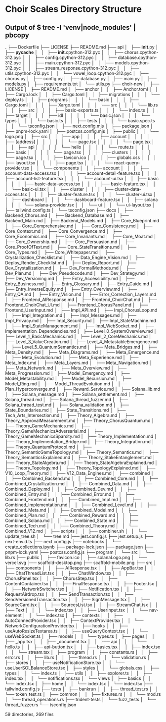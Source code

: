 # Choir Scales Directory Structure
## Output of $ tree -I 'venv|node_modules' | pbcopy

.
├── Dockerfile
├── LICENSE
├── README.md
├── api
│   ├── __init__.py
│   ├── __pycache__
│   │   ├── __init__.cpython-312.pyc
│   │   ├── chorus.cpython-312.pyc
│   │   ├── config.cpython-312.pyc
│   │   ├── database.cpython-312.pyc
│   │   ├── main.cpython-312.pyc
│   │   ├── models.cpython-312.pyc
│   │   ├── stream_response.cpython-312.pyc
│   │   ├── utils.cpython-312.pyc
│   │   └── vowel_loop.cpython-312.pyc
│   ├── chorus.py
│   ├── config.py
│   ├── database.py
│   ├── main.py
│   ├── models.py
│   ├── requirements.txt
│   └── utils.py
├── choir-new
│   ├── LICENSE
│   ├── README.md
│   ├── anchor
│   │   ├── Anchor.toml
│   │   ├── Cargo.lock
│   │   ├── Cargo.toml
│   │   ├── migrations
│   │   │   └── deploy.ts
│   │   ├── programs
│   │   │   └── basic
│   │   │       ├── Cargo.toml
│   │   │       ├── Xargo.toml
│   │   │       └── src
│   │   │           └── lib.rs
│   │   ├── src
│   │   │   ├── basic-exports.ts
│   │   │   └── index.ts
│   │   ├── target
│   │   │   ├── idl
│   │   │   │   └── basic.json
│   │   │   └── types
│   │   │       └── basic.ts
│   │   ├── tests
│   │   │   └── basic.spec.ts
│   │   └── tsconfig.json
│   ├── next.config.mjs
│   ├── package.json
│   ├── pnpm-lock.yaml
│   ├── postcss.config.mjs
│   ├── public
│   │   └── logo.png
│   ├── src
│   │   ├── app
│   │   │   ├── account
│   │   │   │   ├── [address]
│   │   │   │   │   └── page.tsx
│   │   │   │   └── page.tsx
│   │   │   ├── api
│   │   │   │   └── hello
│   │   │   │       └── route.ts
│   │   │   ├── basic
│   │   │   │   └── page.tsx
│   │   │   ├── clusters
│   │   │   │   └── page.tsx
│   │   │   ├── favicon.ico
│   │   │   ├── globals.css
│   │   │   ├── layout.tsx
│   │   │   ├── page.tsx
│   │   │   └── react-query-provider.tsx
│   │   └── components
│   │       ├── account
│   │       │   ├── account-data-access.tsx
│   │       │   ├── account-detail-feature.tsx
│   │       │   ├── account-list-feature.tsx
│   │       │   └── account-ui.tsx
│   │       ├── basic
│   │       │   ├── basic-data-access.tsx
│   │       │   ├── basic-feature.tsx
│   │       │   └── basic-ui.tsx
│   │       ├── cluster
│   │       │   ├── cluster-data-access.tsx
│   │       │   ├── cluster-feature.tsx
│   │       │   └── cluster-ui.tsx
│   │       ├── dashboard
│   │       │   └── dashboard-feature.tsx
│   │       ├── solana
│   │       │   └── solana-provider.tsx
│   │       └── ui
│   │           └── ui-layout.tsx
│   ├── tailwind.config.ts
│   └── tsconfig.json
├── docs
│   ├── Backend_Chorus.md
│   ├── Backend_Database.md
│   ├── Backend_Main.md
│   ├── Backend_Models.md
│   ├── Core_Blueprint.md
│   ├── Core_Comprehensive.md
│   ├── Core_Consistency.md
│   ├── Core_Context.md
│   ├── Core_Convergence.md
│   ├── Core_Economics.md
│   ├── Core_Invariants.md
│   ├── Core_Moat.md
│   ├── Core_Ownership.md
│   ├── Core_Persuasion.md
│   ├── Core_ProofOfText.md
│   ├── Core_StateTransitions.md
│   ├── Core_Types.md
│   ├── Core_Whitepaper.md
│   ├── Crystallization_Checklist.md
│   ├── Data_Engine_Vision.md
│   ├── Deploy_Render_Checklist.md
│   ├── Deploy_Report.md
│   ├── Dev_Crystallization.md
│   ├── Dev_FormalMethods.md
│   ├── Dev_Plan.md
│   ├── Dev_Pseudocode.md
│   ├── Dev_Strategy.md
│   ├── Dev_Versioning.md
│   ├── Entry_Accessibility.md
│   ├── Entry_Business.md
│   ├── Entry_Glossary.md
│   ├── Entry_Guide.md
│   ├── Entry_InverseEquity.md
│   ├── Entry_Overview.md
│   ├── Entry_QA.md
│   ├── Entry_Vision.md
│   ├── Error_Correction_Layers.md
│   ├── Frontend_AIResponse.md
│   ├── Frontend_ChoirChat.md
│   ├── Frontend_ChoirChat_UI.md
│   ├── Frontend_ChorusPanel.md
│   ├── Frontend_UserInput.md
│   ├── Impl_API.md
│   ├── Impl_ChorusLoop.md
│   ├── Impl_Integration.md
│   ├── Impl_Messages.md
│   ├── Impl_Privacy.md
│   ├── Impl_Security.md
│   ├── Impl_StateMachine.md
│   ├── Impl_StateManagement.md
│   ├── Impl_WebSocket.md
│   ├── Implementation_Dependencies.md
│   ├── Level_0_SystemOverview.md
│   ├── Level_1_BasicMechanics.md
│   ├── Level_2_CoreMechanics.md
│   ├── Level_3_ValueCreation.md
│   ├── Level_4_MetastableEmergence.md
│   ├── Level_5_QuantumSemantics.md
│   ├── Meta_Bridges.md
│   ├── Meta_Density.md
│   ├── Meta_Diagrams.md
│   ├── Meta_Emergence.md
│   ├── Meta_Evolution.md
│   ├── Meta_Experience.md
│   ├── Meta_Index.md
│   ├── Meta_Layers.md
│   ├── Meta_Navigation.md
│   ├── Meta_Network.md
│   ├── Meta_Overview.md
│   ├── Meta_Progression.md
│   ├── Model_Emergency.md
│   ├── Model_Metastability.md
│   ├── Model_Recursion.md
│   ├── Model_Ring.md
│   ├── Model_ThreadEvolution.md
│   ├── Plan_Hyperconverge.md
│   ├── Reward_Service.md
│   ├── Solana_lib.md
│   ├── Solana_message.md
│   ├── Solana_settlement.md
│   ├── Solana_thread.md
│   ├── Solana_thread_fuzzer.md
│   ├── Solana_thread_test.md
│   ├── Solana_validation.md
│   ├── State_Boundaries.md
│   ├── State_Transitions.md
│   ├── Tech_Arts_Intersection.md
│   ├── Theory_Algebra.md
│   ├── Theory_ApprovalMeasurement.md
│   ├── Theory_ChorusQuantum.md
│   ├── Theory_GameMechanics.md
│   ├── Theory_GameMechanicsAdversarial.md
│   ├── Theory_GameMechanicsSparsity.md
│   ├── Theory_Implementation.md
│   ├── Theory_Implementation_Bridge.md
│   ├── Theory_Integration.md
│   ├── Theory_QuantumProtocol.md
│   ├── Theory_SemanticGameTopology.md
│   ├── Theory_Semantics.md
│   ├── Theory_SemanticsExplained.md
│   ├── Theory_StakeEntanglement.md
│   ├── Theory_StateAlgebra.md
│   ├── Theory_StateAlgebraExplained.md
│   ├── Theory_Topology.md
│   ├── Theory_TopologyExplained.md
│   ├── V10_Loop_Theory.md
│   ├── V12_Data_Engines.md
│   ├── combined
│   │   ├── Combined_Backend.md
│   │   ├── Combined_Core.md
│   │   ├── Combined_Crystallization.md
│   │   ├── Combined_Data.md
│   │   ├── Combined_Deploy.md
│   │   ├── Combined_Dev.md
│   │   ├── Combined_Entry.md
│   │   ├── Combined_Error.md
│   │   ├── Combined_Frontend.md
│   │   ├── Combined_Impl.md
│   │   ├── Combined_Implementation.md
│   │   ├── Combined_Level.md
│   │   ├── Combined_Meta.md
│   │   ├── Combined_Model.md
│   │   ├── Combined_Plan.md
│   │   ├── Combined_Reward.md
│   │   ├── Combined_Solana.md
│   │   ├── Combined_State.md
│   │   ├── Combined_Tech.md
│   │   ├── Combined_Theory.md
│   │   └── Combined_V12.md
│   ├── scripts
│   │   ├── combiner.sh
│   │   └── update_tree.sh
│   └── tree.md
├── jest.config.js
├── jest.setup.js
├── next-env.d.ts
├── next.config.js
├── notebooks
│   └── create_collections.ipynb
├── package-lock.json
├── package.json
├── pnpm-lock.yaml
├── postcss.config.js
├── program
│   └── src
│       └── lib.rs
├── public
│   ├── favicon.ico
│   ├── solanaLogo.png
│   └── vercel.svg
├── scaffold-desktop.png
├── scaffold-mobile.png
├── src
│   ├── components
│   │   ├── AIResponse.tsx
│   │   ├── AppBar.tsx
│   │   ├── ChatThreadList.tsx
│   │   ├── ChatWindow.tsx
│   │   ├── ChorusPanel.tsx
│   │   ├── ChorusStep.tsx
│   │   ├── ContentContainer.tsx
│   │   ├── FinalResponse.tsx
│   │   ├── Footer.tsx
│   │   ├── NetworkSwitcher.tsx
│   │   ├── Notification.tsx
│   │   ├── RequestAirdrop.tsx
│   │   ├── SendTransaction.tsx
│   │   ├── SendVersionedTransaction.tsx
│   │   ├── SignMessage.tsx
│   │   ├── SourceCard.tsx
│   │   ├── SourcesList.tsx
│   │   ├── StreamChat.tsx
│   │   ├── Text
│   │   │   └── index.tsx
│   │   ├── UserInput.tsx
│   │   └── nav-element
│   │       └── index.tsx
│   ├── contexts
│   │   ├── AutoConnectProvider.tsx
│   │   ├── ContextProvider.tsx
│   │   └── NetworkConfigurationProvider.tsx
│   ├── hooks
│   │   ├── useAutoResizeTextarea.ts
│   │   ├── useQueryContext.tsx
│   │   └── useWebSocket.ts
│   ├── models
│   │   └── types.ts
│   ├── pages
│   │   ├── _app.tsx
│   │   ├── _document.tsx
│   │   ├── api
│   │   │   └── hello.ts
│   │   ├── api-button.tsx
│   │   ├── basics.tsx
│   │   ├── index.tsx
│   │   └── stream.tsx
│   ├── program
│   │   ├── constants.rs
│   │   ├── error.rs
│   │   ├── lib.rs
│   │   ├── thread.rs
│   │   └── validation.rs
│   ├── stores
│   │   ├── useNotificationStore.tsx
│   │   └── useUserSOLBalanceStore.tsx
│   ├── styles
│   │   └── globals.css
│   ├── types
│   │   └── index.ts
│   ├── utils
│   │   ├── explorer.ts
│   │   ├── index.tsx
│   │   └── notifications.tsx
│   └── views
│       ├── basics
│       │   └── index.tsx
│       ├── home
│       │   └── index.tsx
│       └── index.tsx
├── tailwind.config.js
├── tests
│   ├── bankrun
│   │   ├── thread_test.rs
│   │   └── token_test.rs
│   ├── common
│   │   ├── fixtures.rs
│   │   └── mod.rs
│   └── thread_operations.rs
├── trident-tests
│   └── fuzz_tests
│       └── thread_fuzzer.rs
└── tsconfig.json

59 directories, 269 files
